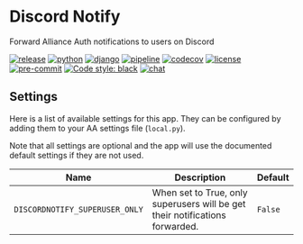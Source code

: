 # Discord Notify

Forward Alliance Auth notifications to users on Discord

[![release](https://img.shields.io/pypi/v/aa-discordnotify?label=release)](https://pypi.org/project/aa-discordnotify/)
[![python](https://img.shields.io/pypi/pyversions/aa-discordnotify)](https://pypi.org/project/aa-discordnotify/)
[![django](https://img.shields.io/pypi/djversions/aa-discordnotify?label=django)](https://pypi.org/project/aa-discordnotify/)
[![pipeline](https://gitlab.com/ErikKalkoken/aa-discordnotify/badges/master/pipeline.svg)](https://gitlab.com/ErikKalkoken/aa-discordnotify/-/pipelines)
[![codecov](https://codecov.io/gl/ErikKalkoken/aa-discordnotify/branch/master/graph/badge.svg?token=QHMCUAFZBV)](https://codecov.io/gl/ErikKalkoken/aa-discordnotify)
[![license](https://img.shields.io/badge/license-MIT-green)](https://gitlab.com/ErikKalkoken/aa-discordnotify/-/blob/master/LICENSE)
[![pre-commit](https://img.shields.io/badge/pre--commit-enabled-brightgreen?logo=pre-commit&logoColor=white)](https://github.com/pre-commit/pre-commit)
[![Code style: black](https://img.shields.io/badge/code%20style-black-000000.svg)](https://github.com/psf/black)
[![chat](https://img.shields.io/discord/790364535294132234)](https://discord.gg/zmh52wnfvM)

## Settings

Here is a list of available settings for this app. They can be configured by adding them to your AA settings file (`local.py`).

Note that all settings are optional and the app will use the documented default settings if they are not used.

Name | Description | Default
-- | -- | --
`DISCORDNOTIFY_SUPERUSER_ONLY`| When set to True, only superusers will be get their notifications forwarded. | `False`
